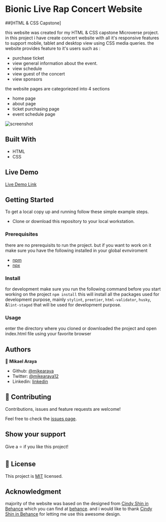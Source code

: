 # Bionic Live Rap Concert Website

##[HTML & CSS Capstone]

this website was created for my HTML & CSS capstone Microverse project. in this project i have create concert website with all it's responsive features to support mobile, tablet and desktop view using CSS media queries. the website provides feature to it's users such as :

- purchase ticket
- view general information about the event.
- view schedule
- view guest of the concert
- view sponsors

the website pages are categoriezed into 4 sections

- home page
- about page
- ticket purchasing page
- event schedule page

![screenshot](./assets/images/screenshot.png)

## Built With

- HTML
- CSS

## Live Demo

[Live Demo Link](https://raw.githack.com/Mikearaya/bionic_concert/home-about-ticket/index.html)

## Getting Started

To get a local copy up and running follow these simple example steps.

- Clone or download this repository to your local workstation.

### Prerequisites

there are no prerequisits to run the project. but if you want to work on it make sure you have the following installed in your global evnviroment

- [npm](https://www.npmjs.com/products/teams?utm_source=adwords&utm_medium=ppc&utm_campaign=npmTeams2019Q2&utm_content=site&gclid=Cj0KCQjwyPbzBRDsARIsAFh15JaJyPdeb-Q11Rq-LMaulSWINd6PYdJQ2OkZyE75reyBcpnnmwPrgRoaAv_5EALw_wcB)
- [npx](https://www.npmjs.com/package/npx)

### Install

for development make sure you run the following command before you start working on the project
`npm install`
this will install all the packages used for development purpose, mainly `stylint`, `preetier`, `html-validator`, `husky`, &`lint-staged` that will be used for development purpose.

### Usage

enter the directory where you cloned or downloaded the project and open index.html file using your favorite browser

## Authors

👤 **Mikael Araya**

- Github: [@mikearaya](https://github.com/mikearaya)
- Twitter: [@mikearaya12](https://twitter.com/mikearaya12)
- Linkedin: [linkedin](https://linkedin.com/in/mikael-araya)

## 🤝 Contributing

Contributions, issues and feature requests are welcome!

Feel free to check the [issues page](issues/).

## Show your support

Give a ⭐️ if you like this project!

## 📝 License

This project is [MIT](lic.url) licensed.

## Acknowledgment

majority of the website was based on the designed from [Cindy Shin in Behance](https://www.behance.net/adagio07)
which you can find at [behance](https://www.behance.net/gallery/29845175/CC-Global-Summit-2015). and i would like to thank
[Cindy Shin in Behance](https://www.behance.net/adagio07) for letting me use this awesome design.
